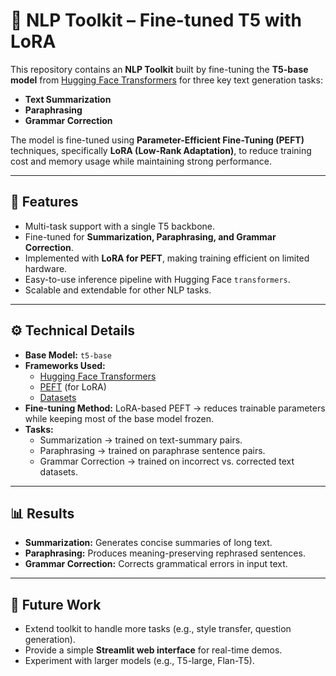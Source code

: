 # 📝 NLP Toolkit – Fine-tuned T5 with LoRA  

This repository contains an **NLP Toolkit** built by fine-tuning the **T5-base model** from [Hugging Face Transformers](https://huggingface.co/) for three key text generation tasks:  

- **Text Summarization**  
- **Paraphrasing**  
- **Grammar Correction**  

The model is fine-tuned using **Parameter-Efficient Fine-Tuning (PEFT)** techniques, specifically **LoRA (Low-Rank Adaptation)**, to reduce training cost and memory usage while maintaining strong performance.  

---

## 🚀 Features  
- Multi-task support with a single T5 backbone.  
- Fine-tuned for **Summarization, Paraphrasing, and Grammar Correction**.  
- Implemented with **LoRA for PEFT**, making training efficient on limited hardware.  
- Easy-to-use inference pipeline with Hugging Face `transformers`.  
- Scalable and extendable for other NLP tasks.  

---

## ⚙️ Technical Details  
- **Base Model:** `t5-base`  
- **Frameworks Used:**  
  - [Hugging Face Transformers](https://huggingface.co/transformers/)  
  - [PEFT](https://huggingface.co/docs/peft/index) (for LoRA)  
  - [Datasets](https://huggingface.co/docs/datasets/)  
- **Fine-tuning Method:** LoRA-based PEFT → reduces trainable parameters while keeping most of the base model frozen.  
- **Tasks:**  
  - Summarization → trained on text-summary pairs.  
  - Paraphrasing → trained on paraphrase sentence pairs.  
  - Grammar Correction → trained on incorrect vs. corrected text datasets.  

---
## 📊 Results  
- **Summarization:** Generates concise summaries of long text.  
- **Paraphrasing:** Produces meaning-preserving rephrased sentences.  
- **Grammar Correction:** Corrects grammatical errors in input text.  


---

## 🔮 Future Work  
- Extend toolkit to handle more tasks (e.g., style transfer, question generation).  
- Provide a simple **Streamlit web interface** for real-time demos.  
- Experiment with larger models (e.g., T5-large, Flan-T5). 
